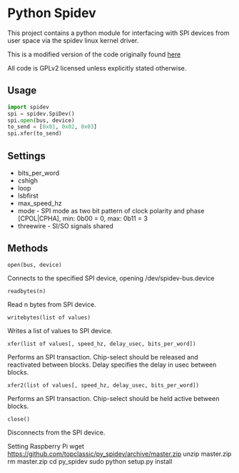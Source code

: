 Python Spidev
=============

This project contains a python module for interfacing with SPI devices from user space via the spidev linux kernel driver.

This is a modified version of the code originally found [here](http://elk.informatik.fh-augsburg.de/da/da-49/trees/pyap7k/lang/py-spi)

All code is GPLv2 licensed unless explicitly stated otherwise.

Usage
-----

```python
import spidev
spi = spidev.SpiDev()
spi.open(bus, device)
to_send = [0x01, 0x02, 0x03]
spi.xfer(to_send)
```
Settings
--------

* bits_per_word
* cshigh
* loop
* lsbfirst
* max_speed_hz
* mode - SPI mode as two bit pattern of clock polarity and phase [CPOL|CPHA], min: 0b00 = 0, max: 0b11 = 3
* threewire - SI/SO signals shared

Methods
-------

    open(bus, device)

Connects to the specified SPI device, opening /dev/spidev-bus.device

    readbytes(n)

Read n bytes from SPI device.

    writebytes(list of values)

Writes a list of values to SPI device.

    xfer(list of values[, speed_hz, delay_usec, bits_per_word])

Performs an SPI transaction. Chip-select should be released and reactivated between blocks.
Delay specifies the delay in usec between blocks.

    xfer2(list of values[, speed_hz, delay_usec, bits_per_word])

Performs an SPI transaction. Chip-select should be held active between blocks.

    close()

Disconnects from the SPI device.

Setting Raspberry Pi
    wget https://github.com/topclassic/py_spidev/archive/master.zip
    unzip master.zip
    rm master.zip
    cd py_spidev
    sudo python setup.py install

